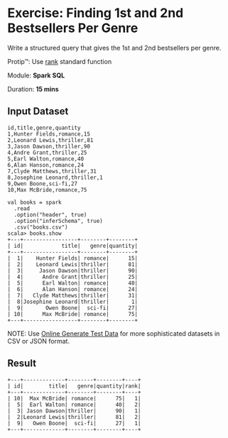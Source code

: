 # Exercise: Finding 1st and 2nd Bestsellers Per Genre

Write a structured query that gives the 1st and 2nd bestsellers per genre.

Protip™: Use [rank](http://spark.apache.org/docs/latest/api/scala/index.html#org.apache.spark.sql.functions$) standard function

Module: **Spark SQL**

Duration: **15 mins**

## Input Dataset

```text
id,title,genre,quantity
1,Hunter Fields,romance,15
2,Leonard Lewis,thriller,81
3,Jason Dawson,thriller,90
4,Andre Grant,thriller,25
5,Earl Walton,romance,40
6,Alan Hanson,romance,24
7,Clyde Matthews,thriller,31
8,Josephine Leonard,thriller,1
9,Owen Boone,sci-fi,27
10,Max McBride,romance,75
```

```text
val books = spark
  .read
  .option("header", true)
  .option("inferSchema", true)
  .csv("books.csv")
scala> books.show
+---+-----------------+--------+--------+
| id|            title|   genre|quantity|
+---+-----------------+--------+--------+
|  1|    Hunter Fields| romance|      15|
|  2|    Leonard Lewis|thriller|      81|
|  3|     Jason Dawson|thriller|      90|
|  4|      Andre Grant|thriller|      25|
|  5|      Earl Walton| romance|      40|
|  6|      Alan Hanson| romance|      24|
|  7|   Clyde Matthews|thriller|      31|
|  8|Josephine Leonard|thriller|       1|
|  9|       Owen Boone|  sci-fi|      27|
| 10|      Max McBride| romance|      75|
+---+-----------------+--------+--------+
```

NOTE: Use [Online Generate Test Data](http://www.convertcsv.com/generate-test-data.htm) for more sophisticated datasets in CSV or JSON format.

## Result

```text
+---+-------------+--------+--------+----+
| id|        title|   genre|quantity|rank|
+---+-------------+--------+--------+----+
| 10|  Max McBride| romance|      75|   1|
|  5|  Earl Walton| romance|      40|   2|
|  3| Jason Dawson|thriller|      90|   1|
|  2|Leonard Lewis|thriller|      81|   2|
|  9|   Owen Boone|  sci-fi|      27|   1|
+---+-------------+--------+--------+----+
```

<!--
## Solution

```text
import org.apache.spark.sql.expressions.Window
val genreByQuantityDesc = Window.partitionBy("genre").orderBy($"quantity".desc)
val solution = books.withColumn("rank", rank over genreByQuantityDesc).filter($"rank" < 3)
```

-->
